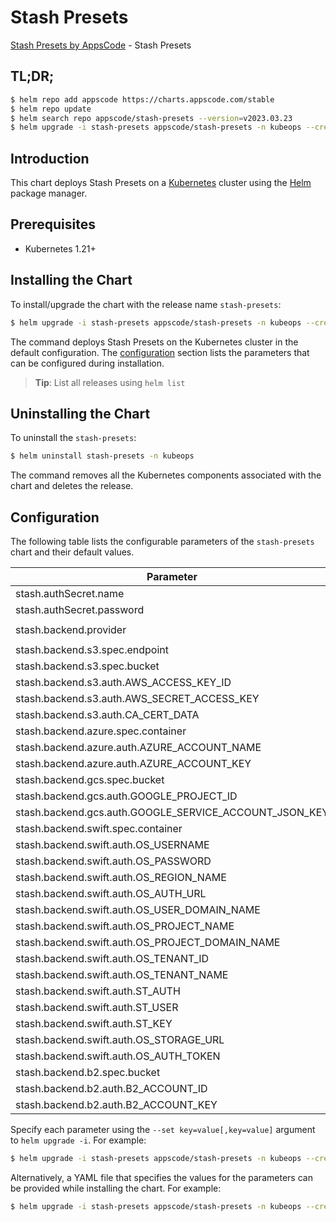 # Stash Presets

[Stash Presets by AppsCode](https://github.com/stashed) - Stash Presets

## TL;DR;

```bash
$ helm repo add appscode https://charts.appscode.com/stable
$ helm repo update
$ helm search repo appscode/stash-presets --version=v2023.03.23
$ helm upgrade -i stash-presets appscode/stash-presets -n kubeops --create-namespace --version=v2023.03.23
```

## Introduction

This chart deploys Stash Presets on a [Kubernetes](http://kubernetes.io) cluster using the [Helm](https://helm.sh) package manager.

## Prerequisites

- Kubernetes 1.21+

## Installing the Chart

To install/upgrade the chart with the release name `stash-presets`:

```bash
$ helm upgrade -i stash-presets appscode/stash-presets -n kubeops --create-namespace --version=v2023.03.23
```

The command deploys Stash Presets on the Kubernetes cluster in the default configuration. The [configuration](#configuration) section lists the parameters that can be configured during installation.

> **Tip**: List all releases using `helm list`

## Uninstalling the Chart

To uninstall the `stash-presets`:

```bash
$ helm uninstall stash-presets -n kubeops
```

The command removes all the Kubernetes components associated with the chart and deletes the release.

## Configuration

The following table lists the configurable parameters of the `stash-presets` chart and their default values.

|                       Parameter                        | Description |                 Default                 |
|--------------------------------------------------------|-------------|-----------------------------------------|
| stash.authSecret.name                                  |             | <code>""</code>                         |
| stash.authSecret.password                              |             | <code>""</code>                         |
| stash.backend.provider                                 |             | <code>"" # s3,gcs,azure,swift,b2</code> |
| stash.backend.s3.spec.endpoint                         |             | <code>""</code>                         |
| stash.backend.s3.spec.bucket                           |             | <code>""</code>                         |
| stash.backend.s3.auth.AWS_ACCESS_KEY_ID                |             | <code>""</code>                         |
| stash.backend.s3.auth.AWS_SECRET_ACCESS_KEY            |             | <code>""</code>                         |
| stash.backend.s3.auth.CA_CERT_DATA                     |             | <code>""</code>                         |
| stash.backend.azure.spec.container                     |             | <code>""</code>                         |
| stash.backend.azure.auth.AZURE_ACCOUNT_NAME            |             | <code>""</code>                         |
| stash.backend.azure.auth.AZURE_ACCOUNT_KEY             |             | <code>""</code>                         |
| stash.backend.gcs.spec.bucket                          |             | <code>""</code>                         |
| stash.backend.gcs.auth.GOOGLE_PROJECT_ID               |             | <code>""</code>                         |
| stash.backend.gcs.auth.GOOGLE_SERVICE_ACCOUNT_JSON_KEY |             | <code>""</code>                         |
| stash.backend.swift.spec.container                     |             | <code>""</code>                         |
| stash.backend.swift.auth.OS_USERNAME                   |             | <code>""</code>                         |
| stash.backend.swift.auth.OS_PASSWORD                   |             | <code>""</code>                         |
| stash.backend.swift.auth.OS_REGION_NAME                |             | <code>""</code>                         |
| stash.backend.swift.auth.OS_AUTH_URL                   |             | <code>""</code>                         |
| stash.backend.swift.auth.OS_USER_DOMAIN_NAME           |             | <code>""</code>                         |
| stash.backend.swift.auth.OS_PROJECT_NAME               |             | <code>""</code>                         |
| stash.backend.swift.auth.OS_PROJECT_DOMAIN_NAME        |             | <code>""</code>                         |
| stash.backend.swift.auth.OS_TENANT_ID                  |             | <code>""</code>                         |
| stash.backend.swift.auth.OS_TENANT_NAME                |             | <code>""</code>                         |
| stash.backend.swift.auth.ST_AUTH                       |             | <code>""</code>                         |
| stash.backend.swift.auth.ST_USER                       |             | <code>""</code>                         |
| stash.backend.swift.auth.ST_KEY                        |             | <code>""</code>                         |
| stash.backend.swift.auth.OS_STORAGE_URL                |             | <code>""</code>                         |
| stash.backend.swift.auth.OS_AUTH_TOKEN                 |             | <code>""</code>                         |
| stash.backend.b2.spec.bucket                           |             | <code>""</code>                         |
| stash.backend.b2.auth.B2_ACCOUNT_ID                    |             | <code>""</code>                         |
| stash.backend.b2.auth.B2_ACCOUNT_KEY                   |             | <code>""</code>                         |


Specify each parameter using the `--set key=value[,key=value]` argument to `helm upgrade -i`. For example:

```bash
$ helm upgrade -i stash-presets appscode/stash-presets -n kubeops --create-namespace --version=v2023.03.23 --set stash.backend.provider="" # s3,gcs,azure,swift,b2
```

Alternatively, a YAML file that specifies the values for the parameters can be provided while
installing the chart. For example:

```bash
$ helm upgrade -i stash-presets appscode/stash-presets -n kubeops --create-namespace --version=v2023.03.23 --values values.yaml
```

